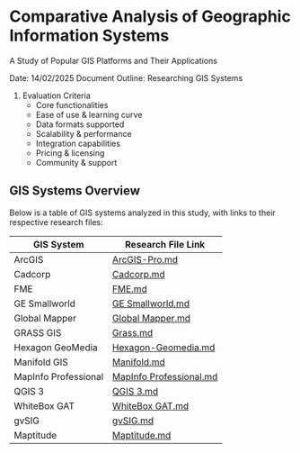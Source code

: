 
# Comparative Analysis of Geographic Information Systems
A Study of Popular GIS Platforms and Their Applications

Date: 14/02/2025
Document Outline: Researching GIS Systems

1. Evaluation Criteria
   - Core functionalities
   - Ease of use & learning curve
   - Data formats supported
   - Scalability & performance
   - Integration capabilities
   - Pricing & licensing
   - Community & support

## GIS Systems Overview

Below is a table of GIS systems analyzed in this study, with links to their respective research files:

| GIS System               | Research File Link                          |
|--------------------------|---------------------------------------------|
| ArcGIS                   | [ArcGIS-Pro.md](./systems/ArcGIS.md)        |
| Cadcorp                  | [Cadcorp.md](systems/Cadcorp.md)            |
| FME                      | [FME.md](systems/FME.md)                    |
| GE Smallworld            | [GE Smallworld.md](systems/GE%20Smallworld.md) |
| Global Mapper            | [Global Mapper.md](systems/Global%20Mapper.md) |
| GRASS GIS                | [Grass.md](systems/Grass.md)                |
| Hexagon GeoMedia         | [Hexagon-Geomedia.md](systems/Hexagon-Geomedia.md) |
| Manifold GIS             | [Manifold.md](systems/Manifold.md)          |
| MapInfo Professional     | [MapInfo Professional.md](systems/MapInfo%20Professional.md) |
| QGIS 3                   | [QGIS 3.md](systems/QGIS%203.md)            |
| WhiteBox GAT             | [WhiteBox GAT.md](systems/WhiteBox%20GAT.md) |
| gvSIG                    | [gvSIG.md](systems/gvSIG.md)                |
| Maptitude                | [Maptitude.md](systems/Maptitude.md)        |
